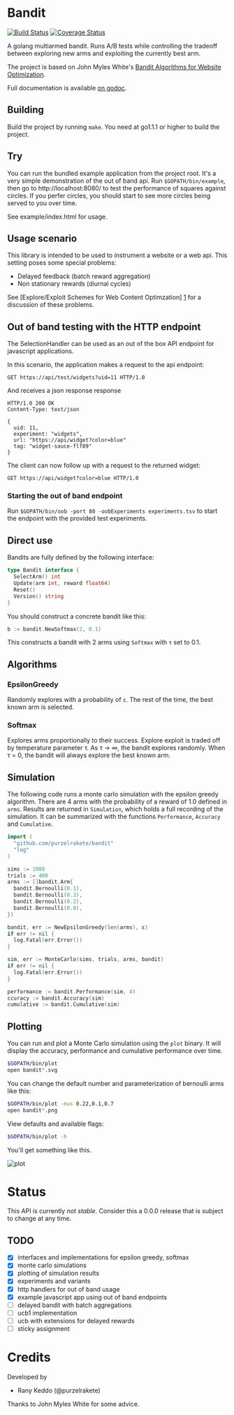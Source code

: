 # Bandit

[![Build Status](https://travis-ci.org/purzelrakete/bandit.png?branch=master)](https://travis-ci.org/purzelrakete/bandit)
[![Coverage Status](https://coveralls.io/repos/purzelrakete/bandit/badge.png)](https://coveralls.io/r/purzelrakete/bandit)

A golang multiarmed bandit. Runs A/B tests while controlling the tradeoff
between exploring new arms and exploiting the currently best arm.

The project is based on John Myles White's [Bandit
Algorithms for Website Optimization](http://shop.oreilly.com/product/0636920027393.do).

Full documentation is available [on godoc](http://godoc.org/github.com/purzelrakete/bandit).

## Building

Build the project by running `make`. You need at go1.1.1 or higher to build
the project.

## Try

You can run the bundled example application from the project root. It's a
very simple demonstration of the out of band api. Run `$GOPATH/bin/example`,
then go to http://localhost:8080/ to test the performance of squares
against circles. If you perfer circles, you should start to see more circles
being served to you over time.

See example/index.html for usage.

## Usage scenario

This library is intended to be used to instrument a website or a web api. This
setting poses some special problems:

* Delayed feedback (batch reward aggregation)
* Non stationary rewards (diurnal cycles)

See [Explore/Exploit Schemes for Web Content Optimzation] [1] for a discussion
of these problems.

## Out of band testing with the HTTP endpoint

The SelectionHandler can be used as an out of the box API endpoint for
javascript applications.

In this scenario, the application makes a request to the api endpoint:

    GET https://api/test/widgets?uid=11 HTTP/1.0

And receives a json response response

    HTTP/1.0 200 OK
    Content-Type: text/json

    {
      uid: 11,
      experiment: "widgets",
      url: "https://api/widget?color=blue"
      tag: "widget-sauce-flf89"
    }

The client can now follow up with a request to the returned widget:

    GET https://api/widget?color=blue HTTP/1.0

### Starting the out of band endpoint

Run `$GOPATH/bin/oob -port 80 -oobExperiments experiments.tsv` to start the
endpoint with the provided test experiments.

## Direct use

Bandits are fully defined by the following interface:

```go
type Bandit interface {
  SelectArm() int
  Update(arm int, reward float64)
  Reset()
  Version() string
}
```

You should construct a concrete bandit like this:

```go
b := bandit.NewSoftmax(2, 0.1)
```

This constructs a bandit with 2 arms using `Softmax` with `τ` set to 0.1.

## Algorithms

### EpsilonGreedy

Randomly explores with a probability of `ε`. The rest of the time, the best
known arm is selected.

### Softmax

Explores arms proportionally to their success. Explore exploit is traded off
by temperature parameter τ. As τ → ∞, the bandit explores randomly. When
τ = 0, the bandit will always explore the best known arm.

## Simulation

The following code runs a monte carlo simulation with the epsilon greedy
algorithm. There are 4 arms with the probability of a reward of 1.0 defined in
`arms`. Results are returned in `Simulation`, which holds a full recording of
the simulation. It can be summarized with the functions `Performance`,
`Accuracy` and `Cumulative`.

```go
import (
  "github.com/purzelrakete/bandit"
  "log"
)

sims := 1000
trials := 400
arms := []bandit.Arm{
  bandit.Bernoulli(0.1),
  bandit.Bernoulli(0.3),
  bandit.Bernoulli(0.2),
  bandit.Bernoulli(0.8),
})

bandit, err := NewEpsilonGreedy(len(arms), ε)
if err != nil {
  log.Fatal(err.Error())
}

sim, err := MonteCarlo(sims, trials, arms, bandit)
if err != nil {
  log.Fatal(err.Error())
}

performance := bandit.Performance(sim, 4)
ccuracy := bandit.Accuracy(sim)
cumulative := bandit.Cumulative(sim)
```

## Plotting

You can run and plot a Monte Carlo simulation using the `plot` binary. It will
display the accuracy, performance and cumulative performance over time.

```sh
$GOPATH/bin/plot
open bandit*.svg
```

You can change the default number and parameterization of bernoulli arms like
this:

```sh
$GOPATH/bin/plot -mus 0.22,0.1,0.7
open bandit*.png
```

View defaults and available flags:

```sh
$GOPATH/bin/plot -h
```

You'll get something like this.

![plot](https://dl.dropboxusercontent.com/u/1704851/bandit.svg)

# Status

This API is currently *not stable*. Consider this a 0.0.0 release that is
subject to change at any time.

## TODO

- [x] interfaces and implementations for epsilon greedy, softmax
- [x] monte carlo simulations
- [x] plotting of simulation results
- [x] experiments and variants
- [x] http handlers for out of band usage
- [x] example javascript app using out of band endpoints
- [ ] delayed bandit with batch aggregations
- [ ] ucb1 implementation
- [ ] ucb with extensions for delayed rewards
- [ ] sticky assignment

# Credits

Developed by

- Rany Keddo (@purzelrakete)

Thanks to John Myles White for some advice.

[1]: http://dl.acm.org/citation.cfm?id=1677012" "Explore/Exploit Schemes for Web Content Optimzation"
